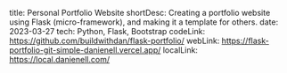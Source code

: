 title: Personal Portfolio Website
shortDesc: Creating a portfolio website using Flask (micro-framework), and making it a template for others.
date: 2023-03-27
tech: Python, Flask, Bootstrap
codeLink: https://github.com/buildwithdan/flask-portfolio/
webLink: https://flask-portfolio-git-simple-danienell.vercel.app/
localLink: https://local.danienell.com/
